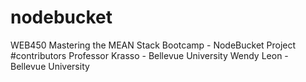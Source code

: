 # nodebucket
WEB450 Mastering the MEAN Stack Bootcamp - NodeBucket Project
#contributors Professor Krasso - Bellevue University Wendy Leon - Bellevue University
